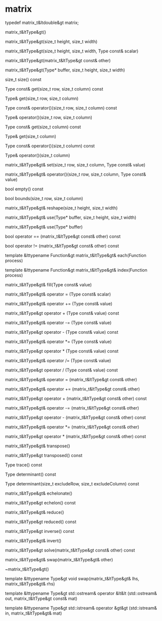 # matrix

 typedef matrix_t&ltdouble&gt matrix;

 matrix_t&ltType&gt()

 matrix_t&ltType&gt(size_t height, size_t width)
  
 matrix_t&ltType&gt(size_t height, size_t width, Type const& scalar)
 
 matrix_t&ltType&gt(matrix_t&ltType&gt const& other)
 
 matrix_t&ltType&gt(Type* buffer, size_t height, size_t width)

 size_t size() const

 Type const& get(size_t row, size_t column) const
 
 Type& get(size_t row, size_t column)   
  
 Type const& operator()(size_t row, size_t column) const
 
 Type& operator()(size_t row, size_t column)

 Type const& get(size_t column) const

 Type& get(size_t column)

 Type const& operator()(size_t column) const

 Type& operator()(size_t column)

 matrix_t&ltType&gt& set(size_t row, size_t column, Type const& value)
 
 matrix_t&ltType&gt& operator()(size_t row, size_t column, Type const& value)

 bool empty() const
 
 bool bounds(size_t row, size_t column)

 matrix_t&ltType&gt& reshape(size_t height, size_t width)

 matrix_t&ltType&gt& use(Type* buffer, size_t height, size_t width)
   
 matrix_t&ltType&gt& use(Type* buffer)

 bool operator == (matrix_t&ltType&gt const& other) const

 bool operator != (matrix_t&ltType&gt const& other) const

 template &lttypename Function&gt
 matrix_t&ltType&gt& each(Function process)

 template &lttypename Function&gt
 matrix_t&ltType&gt& index(Function process)

 matrix_t&ltType&gt& fill(Type const& value)

 matrix_t&ltType&gt& operator = (Type const& scalar)

 matrix_t&ltType&gt& operator += (Type const& value)

 matrix_t&ltType&gt operator + (Type const& value) const
 
 matrix_t&ltType&gt& operator -= (Type const& value)

 matrix_t&ltType&gt operator - (Type const& value) const

 matrix_t&ltType&gt& operator *= (Type const& value)

 matrix_t&ltType&gt operator * (Type const& value) const

 matrix_t&ltType&gt& operator /= (Type const& value)

 matrix_t&ltType&gt operator / (Type const& value) const

 matrix_t&ltType&gt& operator = (matrix_t&ltType&gt const& other)
  
 matrix_t&ltType&gt& operator += (matrix_t&ltType&gt const& other)

 matrix_t&ltType&gt operator + (matrix_t&ltType&gt const& other) const
 
 matrix_t&ltType&gt& operator -= (matrix_t&ltType&gt const& other)

 matrix_t&ltType&gt operator - (matrix_t&ltType&gt const& other) const

 matrix_t&ltType&gt& operator *= (matrix_t&ltType&gt const& other)
 
 matrix_t&ltType&gt operator * (matrix_t&ltType&gt const& other) const

 matrix_t&ltType&gt& transpose()

 matrix_t&ltType&gt transposed() const

 Type trace() const

 Type determinant() const

 Type determinant(size_t excludeRow, size_t excludeColumn) const

 matrix_t&ltType&gt& echelonate() 
 
 matrix_t&ltType&gt echelon() const

 matrix_t&ltType&gt& reduce()

 matrix_t&ltType&gt reduced() const

 matrix_t&ltType&gt inverse() const

 matrix_t&ltType&gt& invert()

 matrix_t&ltType&gt solve(matrix_t&ltType&gt const& other) const

 matrix_t&ltType&gt& swap(matrix_t&ltType&gt& other)

 ~matrix_t&ltType&gt()

 template &lttypename Type&gt
 void swap(matrix_t&ltType&gt& lhs, matrix_t&ltType&gt& rhs)

 template &lttypename Type&gt
 std::ostream& operator &lt&lt (std::ostream& out, matrix_t&ltType&gt const& mat)

 template &lttypename Type&gt
 std::istream& operator &gt&gt (std::istream& in, matrix_t&ltType&gt& mat)

